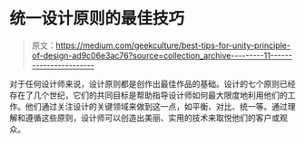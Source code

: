 # 统一设计原则的最佳技巧

> 原文：<https://medium.com/geekculture/best-tips-for-unity-principle-of-design-ad9c06e3ac76?source=collection_archive---------11----------------------->

对于任何设计师来说，设计原则都是创作出最佳作品的基础。设计的七个原则已经存在了几个世纪，它们的共同目标是帮助指导设计师如何最大限度地利用他们的工作。他们通过关注设计的关键领域来做到这一点，如平衡、对比、统一等。通过理解和遵循这些原则，设计师可以创造出美丽、实用的技术来取悦他们的客户或观众。